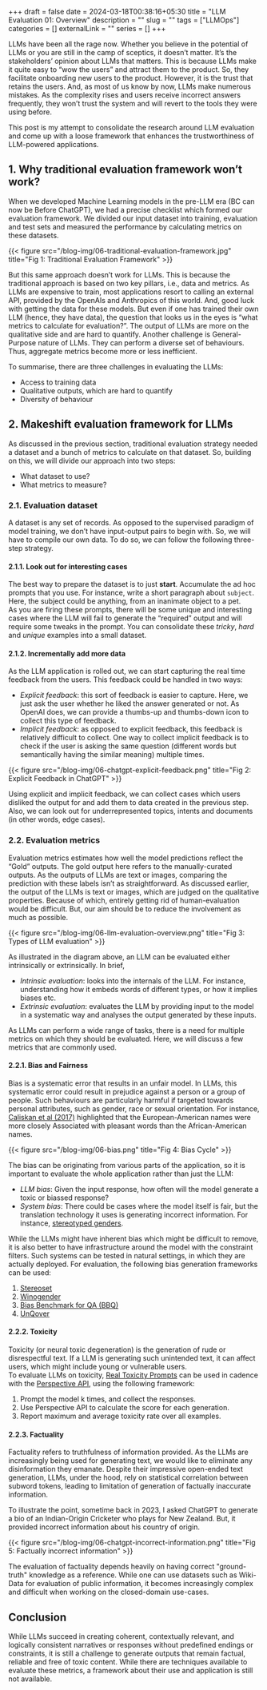 +++ 
draft = false
date = 2024-03-18T00:38:16+05:30
title = "LLM Evaluation 01: Overview"
description = ""
slug = ""
tags = ["LLMOps"]
categories = []
externalLink = ""
series = []
+++

LLMs have been all the rage now. Whether you believe in the potential of LLMs or you are still in the camp of sceptics, it doesn’t matter. It’s the stakeholders’ opinion about LLMs that matters. This is because LLMs make it quite easy to “wow the users” and attract them to the product. So, they facilitate onboarding new users to the product. However, it is the trust that retains the users. And, as most of us know by now, LLMs make numerous mistakes. As the complexity rises and users receive incorrect answers frequently, they won’t trust the system and will revert to the tools they were using before.

This post is my attempt to consolidate the research around LLM evaluation and come up with a loose framework that enhances the trustworthiness of LLM-powered applications.

## 1. Why traditional evaluation framework won’t work?
When we developed Machine Learning models in the pre-LLM era (BC can now be Before ChatGPT), we had a precise checklist which formed our evaluation framework. We divided our input dataset into training, evaluation and test sets and measured the performance by calculating metrics on these datasets.

{{< figure src="/blog-img/06-traditional-evaluation-framework.jpg" title="Fig 1: Traditional Evaluation Framework" >}}

But this same approach doesn’t work for LLMs. This is because the traditional approach is based on two key pillars, i.e.,  data and metrics. As LLMs are expensive to train, most applications resort to calling an external API, provided by the OpenAIs and Anthropics of this world. And, good luck with getting the data for these models. But even if one has trained their own LLM (hence, they have data), the question that looks us in the eyes is “what metrics to calculate for evaluation?”. The output of LLMs are more on the qualitative side and are hard to quantify. Another challenge is General-Purpose nature of LLMs. They can perform a diverse set of behaviours. Thus, aggregate metrics become more or less inefficient.

To summarise, there are three challenges in evaluating the LLMs:
- Access to training data
- Qualitative outputs, which are hard to quantify
- Diversity of behaviour

## 2. Makeshift evaluation framework for LLMs
As discussed in the previous section, traditional evaluation strategy needed a dataset and a bunch of metrics to calculate on that dataset. So, building on this, we will divide our approach into two steps:
- What dataset to use?
- What metrics to measure?

### 2.1. Evaluation dataset
A dataset is any set of records. As opposed to the supervised paradigm of model training, we don’t have input-output pairs to begin with. So, we will have to compile our own data. To do so, we can follow the following three-step strategy.

#### 2.1.1. Look out for interesting cases
The best way to prepare the dataset is to just **start**. Accumulate the ad hoc prompts that you use. For instance, write a short paragraph about ``subject``. Here, the subject could be anything, from an inanimate object to a pet.</br>
As you are firing these prompts, there will be some unique and interesting cases where the LLM will fail to generate the “required” output and will require some tweaks in the prompt. You can consolidate these *tricky*, *hard* and *unique* examples into a small dataset.

#### 2.1.2. Incrementally add more data
As the LLM application is rolled out, we can start capturing the real time feedback from the users. This feedback could be handled in two ways:
- *Explicit feedback*: this sort of feedback is easier to capture. Here, we just ask the user whether he liked the answer generated or not. As OpenAI does, we can provide a thumbs-up and thumbs-down icon to collect this type of feedback.
- *Implicit feedback*: as opposed to explicit feedback, this feedback is relatively difficult to collect. One way to collect implicit feedback is to check if the user is asking the same question (different words but semantically having the similar meaning)  multiple times.

{{< figure src="/blog-img/06-chatgpt-explicit-feedback.png" title="Fig 2: Explicit Feedback in ChatGPT" >}}

Using explicit and implicit feedback, we can collect cases which users disliked the output for and add them to data created in the previous step. Also, we can look out for underrepresented topics, intents and documents (in other words, edge cases).

### 2.2. Evaluation metrics
Evaluation metrics estimates how well the model predictions reflect the “Gold” outputs. The gold output here refers to the manually-curated outputs. As the outputs of LLMs are text or images, comparing the prediction with these labels isn’t as straightforward. As discussed earlier, the output of the LLMs is text or images, which are judged on the qualitative properties. Because of which, entirely getting rid of human-evaluation would be difficult. But, our aim should be to reduce the involvement as much as possible.

{{< figure src="/blog-img/06-llm-evaluation-overview.png" title="Fig 3: Types of LLM evaluation" >}}

As illustrated in the diagram above, an LLM can be evaluated either intrinsically or extrinsically. In brief,
- *Intrinsic evaluation*: looks into the internals of the LLM. For instance, understanding how it embeds words of different types, or how it implies biases etc.
- *Extrinsic evaluation*: evaluates the LLM by providing input to the model in a systematic way and analyses the output generated by these inputs.

As LLMs can perform a wide range of tasks, there is a need for multiple metrics on which they should be evaluated. Here, we will discuss a few metrics that are commonly used.

#### 2.2.1. Bias and Fairness
Bias is a systematic error that results in an unfair model. In LLMs, this systematic error could result in prejudice against a person or a group of people. Such behaviours are particularly harmful if targeted towards personal attributes, such as gender, race or sexual orientation. For instance, [Caliskan et al (2017)](https://arxiv.org/abs/1608.07187) highlighted that the European-American names were more closely Associated with pleasant words than the African-American names.

{{< figure src="/blog-img/06-bias.png" title="Fig 4: Bias Cycle" >}}

The bias can be originating from various parts of the application, so it is important to evaluate the whole application rather than just the LLM:
- *LLM bias*: Given the input response, how often will the model generate a toxic or biassed response?
- *System bias*: There could be cases where the model itself is fair, but the translation technology it uses is generating incorrect information. For instance, [stereotyped genders](https://papers.ssrn.com/sol3/papers.cfm?abstract_id=3847487#:~:text=In%20Google%20translate%2C%20the%20unequal,have%20various%20activities%20and%20jobs.). 

While the LLMs might have inherent bias which might be difficult to remove, it is also better to have infrastructure around the model with the constraint filters. Such systems can be tested in natural settings, in which they are actually deployed.
For evaluation, the following bias generation frameworks can be used:
1. [Stereoset](https://huggingface.co/datasets/stereoset)
2. [Winogender](https://github.com/rudinger/winogender-schemas)
3. [Bias Benchmark for QA (BBQ)](https://huggingface.co/datasets/heegyu/bbq)
4. [UnQover](https://github.com/allenai/unqover)


#### 2.2.2. Toxicity
Toxicity (or neural toxic degeneration) is the generation of rude or disrespectful text. If a LLM is generating such unintended text, it can affect users, which might include young or vulnerable users. </br>
To evaluate LLMs on toxicity, [Real Toxicity Prompts](https://huggingface.co/datasets/allenai/real-toxicity-prompts) can be used in cadence with the  [Perspective API](https://perspectiveapi.com/), using the following framework:
1. Prompt the model k times, and collect the responses.
2. Use Perspective API to calculate the score for each generation.
3. Report maximum and average toxicity rate over all examples.

#### 2.2.3. Factuality
Factuality refers to truthfulness of information provided. As the LLMs are increasingly being used for generating text, we would like to eliminate any disinformation they emanate. Despite their impressive open-ended text generation, LLMs, under the hood, rely on statistical correlation between subword tokens, leading to limitation of generation of factually inaccurate information. 

To illustrate the point, sometime back in 2023, I asked ChatGPT to generate a bio of an Indian-Origin Cricketer who plays for New Zealand. But, it provided incorrect information about his country of origin. </br>

 {{< figure src="/blog-img/06-chatgpt-incorrect-information.png" title="Fig 5: Factually incorrect information" >}}

 The evaluation of factuality depends heavily on having correct "ground-truth" knowledge as a reference. While one can use datasets such as Wiki-Data for evaluation of public information, it becomes increasingly complex and difficult when working on the closed-domain use-cases.


 ## Conclusion
 While LLMs succeed in creating coherent, contextually relevant, and logically consistent narratives or responses without predefined endings or constraints, it is still a challenge to generate outputs that remain factual, reliable and free of toxic content. While there are techniques available to evaluate these metrics, a framework about their use and application is still not available. 
